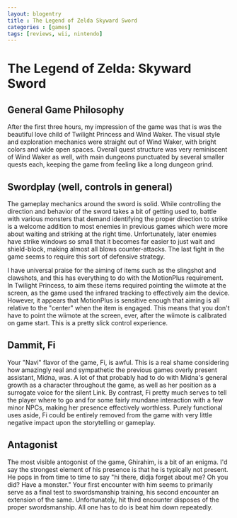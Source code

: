 ```yaml
---
layout: blogentry
title : The Legend of Zelda Skyward Sword
categories : [games]
tags: [reviews, wii, nintendo]
---
```


# The Legend of Zelda: Skyward Sword

## General Game Philosophy
After the first three hours, my impression of the game was that is was the
beautiful love child of Twilight Princess and Wind Waker. The visual style and
exploration mechanics were straight out of Wind Waker, with bright colors and
wide open spaces.  Overall quest structure was very reminiscent of Wind Waker
as well, with main dungeons punctuated by several smaller quests each, keeping
the game from feeling like a long dungeon grind. 

## Swordplay (well, controls in general)
The gameplay mechanics around the sword is solid. While controlling the
direction and behavior of the sword takes a bit of getting used to, battle with
various monsters that demand identifying the proper direction to strike is a
welcome addition to most enemies in previous games which were more about
waiting and striking at the right time. Unfortunately, later enemies have
strike windows so small that it becomes far easier to just wait and
shield-block, making almost all blows counter-attacks. The last fight in the
game seems to require this sort of defensive strategy. 

I have universal praise for the aiming of items such as the slingshot and
clawshots, and this has everything to do with the MotionPlus requirement.  In
Twilight Princess, to aim these items required pointing the wiimote at the
screen, as the game used the infrared tracking to effectively aim the device.
However, it appears that MotionPlus is sensitive enough that aiming is all
relative to the "center" when the item is engaged. This means that you don't
have to point the wiimote at the screen, ever, after the wiimote is calibrated
on game start. This is a pretty slick control experience.

## Dammit, Fi
Your "Navi" flavor of the game, Fi, is awful. This is a real shame considering
how amazingly real and sympathetic the previous games overly present assistant,
Midna, was. A lot of that probably had to do with Midna's general growth as a
character throughout the game, as well as her position as a surrogate voice for
the silent Link. By contrast, Fi pretty much serves to tell the player where to
go and for some fairly mundane interaction with a few minor NPCs, making her
presence effectively worthless. Purely functional uses aside, Fi could be
entirely removed from the game with very little negative impact upon the
storytelling or gameplay.

## Antagonist
The most visible antogonist of the game, Ghirahim, is a bit of an enigma. I'd
say the strongest element of his presence is that he is typically not present.
He pops in from time to time to say "hi there, didja forget about me? Oh you
did? Have a monster."  Your first encounter with him seems to primarily serve
as a final test to swordsmanship training, his second encounter an extension of
the same.  Unfortunately, hit third encounter disposes of the proper
swordsmanship. All one has to do is beat him down repeatedly.

